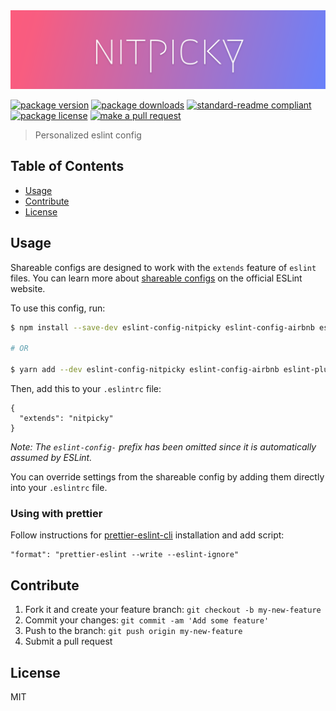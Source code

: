 <div align="center">
  <img src="header.png" alt="eslint-config-nitpicky">
</div>


[![package version](https://img.shields.io/npm/v/eslint-config-nitpicky.svg?style=flat-square)](https://npmjs.org/package/eslint-config-nitpicky)
[![package downloads](https://img.shields.io/npm/dm/eslint-config-nitpicky.svg?style=flat-square)](https://npmjs.org/package/eslint-config-nitpicky)
[![standard-readme compliant](https://img.shields.io/badge/readme%20style-standard-brightgreen.svg?style=flat-square)](https://github.com/RichardLitt/standard-readme)
[![package license](https://img.shields.io/npm/l/eslint-config-nitpicky.svg?style=flat-square)](https://npmjs.org/package/eslint-config-nitpicky)
[![make a pull request](https://img.shields.io/badge/PRs-welcome-brightgreen.svg?style=flat-square)](http://makeapullrequest.com)

> Personalized eslint config

## Table of Contents

- [Usage](#usage)
- [Contribute](#contribute)
- [License](#license)

## Usage

Shareable configs are designed to work with the `extends` feature of `eslint` files.
You can learn more about
[shareable configs](http://eslint.org/docs/developer-guide/shareable-configs) on the
official ESLint website.

To use this config, run:

```bash
$ npm install --save-dev eslint-config-nitpicky eslint-config-airbnb eslint-plugin-babel eslint-plugin-compat eslint-plugin-flowtype eslint-plugin-import eslint-plugin-jsx-a11y eslint-plugin-jest eslint-plugin-react babel-eslint eslint eslint-plugin-promise

# OR

$ yarn add --dev eslint-config-nitpicky eslint-config-airbnb eslint-plugin-babel eslint-plugin-compat eslint-plugin-flowtype eslint-plugin-import eslint-plugin-jsx-a11y eslint-plugin-jest eslint-plugin-react babel-eslint eslint eslint-plugin-promise
```

Then, add this to your `.eslintrc` file:

```
{
  "extends": "nitpicky"
}
```

_Note: The `eslint-config-` prefix  has been omitted since it is automatically assumed by ESLint._

You can override settings from the shareable config by adding them directly into your
`.eslintrc` file.

### Using with prettier

Follow instructions for [prettier-eslint-cli](https://github.com/prettier/prettier-eslint-cli) installation and add script:

```
"format": "prettier-eslint --write --eslint-ignore"
```

## Contribute

1. Fork it and create your feature branch: `git checkout -b my-new-feature`
2. Commit your changes: `git commit -am 'Add some feature'`
3. Push to the branch: `git push origin my-new-feature`
4. Submit a pull request

## License

MIT
    
